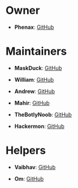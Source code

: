 # Owner

- **Phenax**: [GitHub](https://github.com/phenax)

# Maintainers

- **MaskDuck**: [GitHub](https://github.com/MaskDuck)

- **William**: [GitHub](https://github.com/WilliamDavidHarrison)

- **Andrew**: [GitHub](https://github.com/andrewstech)

- **Mahir**: [GitHub](https://github.com/mtgsquad)

- **TheBotlyNoob**: [GitHub](https://github.com/TheBotlyNoob)

- **Hackermon**: [GitHub](https://github.com/hackermondev)

# Helpers

- **Vaibhav**: [GitHub](https://github.com/VaibhavSys)

- **Om**: [GitHub](https://github.com/TerraPlayz)

